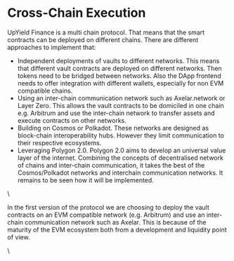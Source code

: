 # Cross-Chain Execution

UpYield Finance is a multi chain protocol. That means that the smart contracts can be deployed on different chains. There are different approaches to implement that:

* Independent deployments of vaults to different networks. This means that different vault contracts are deployed on different networks. Then tokens need to be bridged between networks. Also the DApp frontend needs to offer integration with different wallets, especially for non EVM compatible chains.
* Using an inter-chain communication network such as Axelar.network or Layer Zero. This allows the vault contracts to be domiciled in one chain e.g. Arbitrum and use the inter-chain network to transfer assets and execute contracts on other networks.
* Building on Cosmos or Polkadot. These networks are designed as block-chain interoperability hubs. However they limit communication to their respective ecosystems.
* Leveraging Polygon 2.0. Polygon 2.0 aims to develop an universal value layer of the internet. Combining the concepts of decentralised network of chains and inter-chain communication, it takes the best of the Cosmos/Polkadot networks and interchain communication networks. It remains to be seen how it will be implemented.

\


In the first version of the protocol we are choosing to deploy the vault contracts on an EVM compatible network (e.g. Arbitrum) and use an inter-chain communication network such as Axelar. This is because of the maturity of the EVM ecosystem both from a development and liquidity point of view.

\
